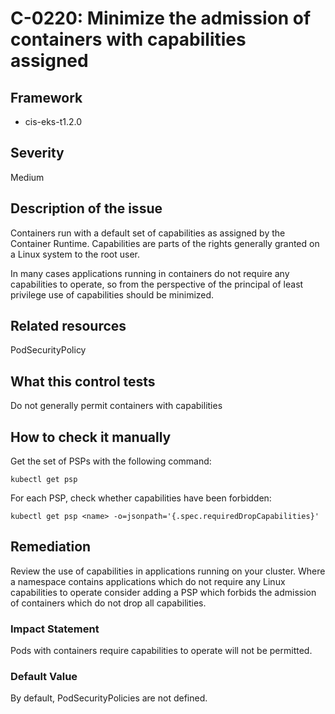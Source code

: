 # C-0220: Minimize the admission of containers with capabilities assigned

## Framework
* cis-eks-t1.2.0
 
## Severity
Medium

## Description of the issue
Containers run with a default set of capabilities as assigned by the Container Runtime. Capabilities are parts of the rights generally granted on a Linux system to the root user.

 In many cases applications running in containers do not require any capabilities to operate, so from the perspective of the principal of least privilege use of capabilities should be minimized.
 
## Related resources
PodSecurityPolicy
 
## What this control tests 
Do not generally permit containers with capabilities
 
## How to check it manually 
Get the set of PSPs with the following command:

 
```
kubectl get psp

```
 For each PSP, check whether capabilities have been forbidden:

 
```
kubectl get psp <name> -o=jsonpath='{.spec.requiredDropCapabilities}'

```
 
## Remediation
Review the use of capabilities in applications running on your cluster. Where a namespace contains applications which do not require any Linux capabilities to operate consider adding a PSP which forbids the admission of containers which do not drop all capabilities.
 
### Impact Statement
Pods with containers require capabilities to operate will not be permitted.
 
### Default Value
By default, PodSecurityPolicies are not defined.
 
